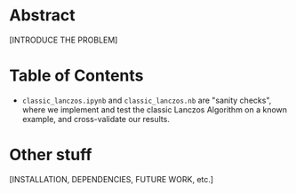 # Abstract 

[INTRODUCE THE PROBLEM]

# Table of Contents
* `classic_lanczos.ipynb` and `classic_lanczos.nb` are "sanity checks", where we implement and test the classic Lanczos Algorithm on a known example, and cross-validate our results.

# Other stuff 

[INSTALLATION, DEPENDENCIES, FUTURE WORK, etc.]
